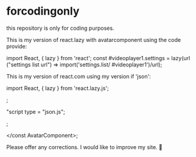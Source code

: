 # forcodingonly
this repository is only for coding purposes.

This is my version of react.lazy with avatarcomponent
using the code provide:

import React, { lazy } from 'react';
const #videoplayer1.settings = lazy(url
 ("settings list url") => import('settings.list/
#videoplayer1')/url);

This is my version of react.com using my version if 'json':

import React, { lazy } from 'react.lazy.js';

<const AvatarComponent>;

"script type = "json.js";
<script>
"Site" = "https://www.natureseccentricity.com?url={pagetitle}";
"@name" = "#Videoplayer1.settings.list";
 "@list" = "pause, stop, rewind, fast forward, volume up, volume down";
 </script>;
 </const AvatarComponent>;

Please offer any corrections. I would like to improve my site.
🙂
